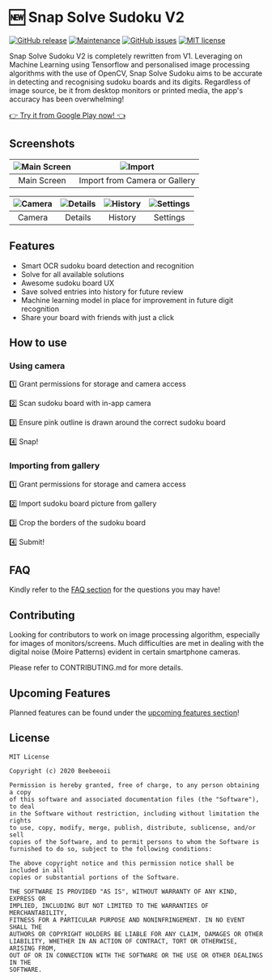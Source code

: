 # 🆕 Snap Solve Sudoku V2

[![GitHub release](https://img.shields.io/github/release/Beebeeoii/SnapSolveSudoku.svg)](https://github.com/Beebeeoii/SnapSolveSudoku/releases)
[![Maintenance](https://img.shields.io/badge/Maintained%3F-yes-green.svg)](https://github.com/Beebeeoii/SnapSolveSudoku/graphs/commit-activity)
[![GitHub issues](https://img.shields.io/github/issues/Beebeeoii/SnapSolveSudoku.svg)](https://GitHub.com/Beebeeoii/SnapSolveSudoku/issues/)
[![MIT license](https://img.shields.io/badge/License-MIT-blue.svg)](https://github.com/Beebeeoii/SnapSolveSudoku/blob/v2/LICENSE)

Snap Solve Sudoku V2 is completely rewritten from V1. Leveraging on Machine Learning using Tensorflow and personalised image processing algorithms with the use of OpenCV, Snap Solve Sudoku aims to be accurate in detecting and recognising sudoku boards and its digits. Regardless of image source, be it from desktop monitors or printed media, the app's accuracy has been overwhelming!

[👉 Try it from Google Play now! 👈](https://play.google.com/store/apps/details?id=com.beebeeoii.snapsolvesudoku)

## Screenshots

| ![Main Screen](../v2/screenshots/main_screen.jpg) | ![Import](../v2/screenshots/import.jpg) |
|:-------------------:|:--------------:|
| Main Screen | Import from Camera or Gallery |

| ![Camera](../v2/screenshots/camera.jpg) | ![Details](../v2/screenshots/details.jpg) | ![History](../v2/screenshots/history.jpg) | ![Settings](../v2/screenshots/settings.jpg) |
|:--------------:|:---------------:|:---------------:|:----------------:|
| Camera         | Details         | History         | Settings         |

## Features

- Smart OCR sudoku board detection and recognition
- Solve for all available solutions
- Awesome sudoku board UX
- Save solved entries into history for future review
- Machine learning model in place for improvement in future digit recognition
- Share your board with friends with just a click

## How to use

### Using camera

1️⃣ Grant permissions for storage and camera access

2️⃣ Scan sudoku board with in-app camera

3️⃣ Ensure pink outline is drawn around the correct sudoku board

4️⃣ Snap!

### Importing from gallery

1️⃣ Grant permissions for storage and camera access

2️⃣ Import sudoku board picture from gallery

3️⃣ Crop the borders of the sudoku board

4️⃣ Submit!

## FAQ

Kindly refer to the [FAQ section](FAQ.md) for the questions you may have!

## Contributing

Looking for contributors to work on image processing algorithm, especially for images of monitors/screens. Much difficulties are met in dealing with the digital noise (Moire Patterns) evident in certain smartphone cameras.

Please refer to CONTRIBUTING.md for more details.

## Upcoming Features

Planned features can be found under the [upcoming features section](UPCOMING_FEATURES.md)!

## License

    MIT License

    Copyright (c) 2020 Beebeeoii

    Permission is hereby granted, free of charge, to any person obtaining a copy
    of this software and associated documentation files (the "Software"), to deal
    in the Software without restriction, including without limitation the rights
    to use, copy, modify, merge, publish, distribute, sublicense, and/or sell
    copies of the Software, and to permit persons to whom the Software is
    furnished to do so, subject to the following conditions:

    The above copyright notice and this permission notice shall be included in all
    copies or substantial portions of the Software.

    THE SOFTWARE IS PROVIDED "AS IS", WITHOUT WARRANTY OF ANY KIND, EXPRESS OR
    IMPLIED, INCLUDING BUT NOT LIMITED TO THE WARRANTIES OF MERCHANTABILITY,
    FITNESS FOR A PARTICULAR PURPOSE AND NONINFRINGEMENT. IN NO EVENT SHALL THE
    AUTHORS OR COPYRIGHT HOLDERS BE LIABLE FOR ANY CLAIM, DAMAGES OR OTHER
    LIABILITY, WHETHER IN AN ACTION OF CONTRACT, TORT OR OTHERWISE, ARISING FROM,
    OUT OF OR IN CONNECTION WITH THE SOFTWARE OR THE USE OR OTHER DEALINGS IN THE
    SOFTWARE.
